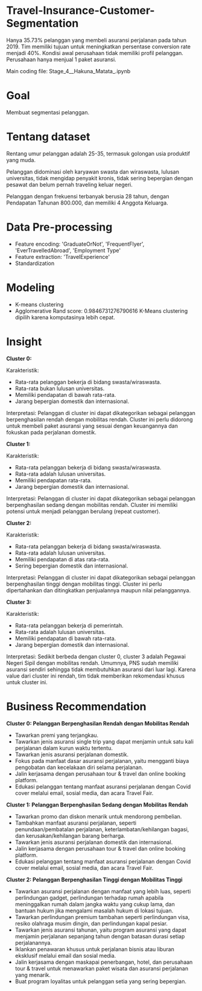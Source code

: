 # Travel-Insurance-Customer-Segmentation
Hanya 35.73% pelanggan yang membeli asuransi perjalanan pada tahun 2019. Tim memiliki tujuan untuk meningkatkan persentase conversion rate menjadi 40%.
Kondisi awal perusahaan tidak memiliki profil pelanggan. Perusahaan hanya menjual 1 paket asuransi.

Main coding file: Stage_4__Hakuna_Matata_.ipynb

# Goal
Membuat segmentasi pelanggan.

# Tentang dataset
Rentang umur pelanggan adalah 25-35, termasuk golongan usia produktif yang muda.

Pelanggan didominasi oleh karyawan swasta dan wiraswasta, lulusan universitas, tidak mengidap penyakit kronis, tidak sering bepergian dengan pesawat dan belum pernah traveling keluar negeri.

Pelanggan dengan frekuensi terbanyak berusia 28 tahun, dengan Pendapatan Tahunan 800.000, dan memiliki 4 Anggota Keluarga.

# Data Pre-processing
- Feature encoding: 'GraduateOrNot', 'FrequentFlyer', 'EverTravelledAbroad', 'Employment Type'
- Feature extraction: 'TravelExperience'
- Standardization

# Modeling
- K-means clustering
- Agglomerative
Rand score: 0.9846731276790616
K-Means clustering dipilih karena komputasinya lebih cepat.

# Insight
**Cluster 0:**

Karakteristik:

*   Rata-rata pelanggan bekerja di bidang swasta/wiraswasta.
*   Rata-rata bukan lulusan universitas.
*   Memiliki pendapatan di bawah rata-rata.
*   Jarang bepergian domestik dan internasional.

Interpretasi: Pelanggan di cluster ini dapat dikategorikan sebagai pelanggan berpenghasilan rendah dengan mobilitas rendah. Cluster ini perlu didorong untuk membeli paket asuransi yang sesuai dengan keuangannya dan fokuskan pada perjalanan domestik.

**Cluster 1:**

Karakteristik:
*   Rata-rata pelanggan bekerja di bidang swasta/wiraswasta.
*   Rata-rata adalah lulusan universitas.
*   Memiliki pendapatan rata-rata.
*   Jarang bepergian domestik dan internasional.

Interpretasi: Pelanggan di cluster ini dapat dikategorikan sebagai pelanggan berpenghasilan sedang dengan mobilitas rendah. Cluster ini memiliki potensi untuk menjadi pelanggan berulang (repeat customer).


**Cluster 2:**

Karakteristik:
*   Rata-rata pelanggan bekerja di bidang swasta/wiraswasta.
*   Rata-rata adalah lulusan universitas.
*   Memiliki pendapatan di atas rata-rata.
*   Sering bepergian domestik dan internasional.

Interpretasi: Pelanggan di cluster ini dapat dikategorikan sebagai pelanggan berpenghasilan tinggi dengan mobilitas tinggi. Cluster ini perlu dipertahankan dan ditingkatkan penjualannya maupun nilai pelanggannya.

**Cluster 3:**

Karakteristik:
*   Rata-rata pelanggan bekerja di pemerintah.
*   Rata-rata adalah lulusan universitas.
*   Memiliki pendapatan di bawah rata-rata.
*   Jarang bepergian domestik dan internasional.

Interpretasi: Sedikit berbeda dengan cluster 0, cluster 3 adalah Pegawai Negeri Sipil dengan mobilitas rendah. Umumnya, PNS sudah memiliki asuransi sendiri sehingga tidak membutuhkan asuransi dari luar lagi. Karena value dari cluster ini rendah, tim tidak memberikan rekomendasi khusus untuk cluster ini.

# Business Recommendation
**Cluster 0: Pelanggan Berpenghasilan Rendah dengan Mobilitas Rendah**

* Tawarkan premi yang terjangkau.
* Tawarkan jenis asuransi single trip yang dapat menjamin untuk satu kali perjalanan dalam kurun waktu tertentu.
* Tawarkan jenis asuransi perjalanan domestik.
* Fokus pada manfaat dasar asuransi perjalanan, yaitu mengganti biaya pengobatan dan kecelakaan diri selama perjalanan.
* Jalin kerjasama dengan perusahaan tour & travel dan online booking platform.
* Edukasi pelanggan tentang manfaat asuransi perjalanan dengan Covid cover melalui email, sosial media, dan acara Travel Fair.

**Cluster 1: Pelanggan Berpenghasilan Sedang dengan Mobilitas Rendah**

* Tawarkan promo dan diskon menarik untuk mendorong pembelian.
* Tambahkan manfaat asuransi perjalanan, seperti penundaan/pembatalan perjalanan, keterlambatan/kehilangan bagasi, dan kerusakan/kehilangan barang berharga.
* Tawarkan jenis asuransi perjalanan domestik dan internasional.
* Jalin kerjasama dengan perusahaan tour & travel dan online booking platform.
* Edukasi pelanggan tentang manfaat asuransi perjalanan dengan Covid cover melalui email, sosial media, dan acara Travel Fair.

**Cluster 2: Pelanggan Berpenghasilan Tinggi dengan Mobilitas Tinggi**

* Tawarkan asuransi perjalanan dengan manfaat yang lebih luas, seperti perlindungan gadget, perlindungan terhadap rumah apabila meninggalkan rumah dalam jangka waktu yang cukup lama, dan bantuan hukum jika mengalami masalah hukum di lokasi tujuan.
* Tawarkan perlindungan premium tambahan seperti perlindungan visa, resiko olahraga musim dingin, dan perlindungan kapal pesiar.
* Tawarkan jenis asuransi tahunan, yaitu program asuransi yang dapat menjamin perjalanan sepanjang tahun dengan batasan durasi setiap perjalanannya.
* Iklankan penawaran khusus untuk perjalanan bisnis atau liburan eksklusif melalui email dan sosial media.
* Jalin kerjasama dengan maskapai penerbangan, hotel, dan perusahaan tour & travel untuk menawarkan paket wisata dan asuransi perjalanan yang menarik.
* Buat program loyalitas untuk pelanggan setia yang sering bepergian.
